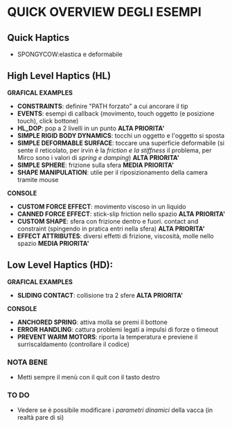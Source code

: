 # QUICK OVERVIEW DEGLI ESEMPI

## Quick Haptics
- SPONGYCOW:elastica e deformabile



## High Level Haptics (HL)
**GRAFICAL EXAMPLES**
- **CONSTRAINTS**: definire "PATH forzato" a cui ancorare il tip
- **EVENTS**: esempi di callback (movimento, touch oggetto (e posizione touch), click bottone)
- **HL_DOP**: pop a 2 livelli in un punto **ALTA PRIORITA'**
- **SIMPLE RIGID BODY DYNAMICS**: tocchi un oggetto e l'oggetto si sposta
- **SIMPLE DEFORMABLE SURFACE**: toccare una superficie deformabile (si sente il reticolato, per irvin è la *friction e la stiffness* il problema, per Mirco sono i valori di *spring e damping*) **ALTA PRIORITA'**
- **SIMPLE SPHERE**: frizione sulla sfera **MEDIA PRIORITA'**
- **SHAPE MANIPULATION**: utile per il riposizionamento della camera tramite mouse

**CONSOLE**
- **CUSTOM FORCE EFFECT**: movimento viscoso in un liquido
- **CANNED FORCE EFFECT**: stick-slip friction nello spazio **ALTA PRIORITA'**
- **CUSTOM SHAPE**: sfera con frizione dentro e fuori. contact and constraint (spingendo in pratica entri nella sfera) **ALTA PRIORITA'**
- **EFFECT ATTRIBUTES**: diversi effetti di frizione, viscosità, molle nello spazio **MEDIA PRIORITA'**



## Low Level Haptics (HD):
**GRAFICAL EXAMPLES**
- **SLIDING CONTACT**: collisione tra 2 sfere  **ALTA PRIORITA'**

**CONSOLE**
- **ANCHORED SPRING**: attiva molla se premi il bottone
- **ERROR HANDLING**: cattura problemi legati a impulsi di forze o timeout
- **PREVENT WARM MOTORS**: riporta la temperatura e previene il surriscaldamento (controllare il codice)



### NOTA BENE
- Metti sempre il menù con il quit con il tasto destro

### TO DO
- Vedere se è possibile modificare i *parametri dinamici* della vacca (in realtà pare di sì)

